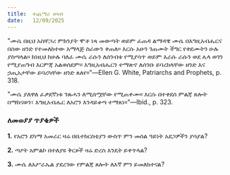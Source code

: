 ```yaml
---
title:  ተጨማሪ ሀሳብ
date:   12/09/2025
---
```


"ሙሴ በዚህ አስቸጋሪ ምክንያት ሞቶ ነጻ መውጣት ወይም ፈጠዳ ልማዳዊ ሙሴ በእግዚአብሔርና በሰው ዘንድ የተመለከተው አማላጅ ስራውን ቀጠለ። እርሱ አሁን ገጠሙት ችግር የቀደሙትን ሁሉ ያስጣላል። ከነዚህ ከሁሉ ባለፈ ሙሴ ራሱን ለሰንብቱ የሚያሳጥ ወይም እራሱ ራሱን ወደ ሌላ ወገን የሚያጠግብ እርምጃ አልወሰደም። እግዚአብሔርን ተማጽኖ ለሰንቡ ይባረክላቸው ዘንድ እና ኃጢአታቸው ይባረካቸው ዘንድ ጸለየ።"—Ellen G. White, Patriarchs and Prophets, p. 318.

"ሙሴ ያለዋለ ፈቃደኛነቱ ንጹሓን ለሚሰሟቸው የሚጠቀሙ። እርሱ በተቀደሰ ምልጃ ጸሎት በማከናወን፣ እግዚአብሔር ለአሮን እንዳይቆጣ ተማጸነ።"—Ibid., p. 323.

### ለመወያያ ጥያቄዎች

**1.** የአሮን ደካማ አመራር ዛሬ በቤተክርስቲያን ውስጥ ምን መሰል ዓይነት አደጋዎችን ያሳያል?

**2.** ጣዖት አምልኮ በተለያዩ ቅርጾች ዛሬ ድረስ እንዴት ይቀጥላል?

**3.** ሙሴ ለእሥራኤል ያደረገው የምልጃ ጸሎት ለእኛ ምን ይመለክተናል?